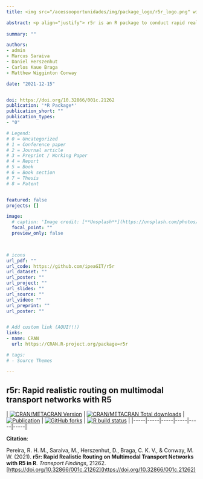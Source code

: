 ```yaml
---
title: <img src="/acessooportunidades/img/package_logo/r5r_logo.png" width="200" align="center" alt="">

abstract: <p align="justify"> r5r is an R package to conduct rapid realistic routing on multimodal transport networks (walk, bike, public transport and car). It provides a simple and friendly interface to R<sup>5</sup>, what allows users to generate detailed routing analysis or calculate travel time matrices using seamless parallel computing. </p>
  
summary: ""

authors:
- admin
- Marcus Saraiva
- Daniel Herszenhut
- Carlos Kaue Braga
- Matthew Wigginton Conway

date: "2021-12-15"


doi: https://doi.org/10.32866/001c.21262
publication: '*R Package*'
publication_short: ""
publication_types:
- "0"

# Legend: 
# 0 = Uncategorized
# 1 = Conference paper
# 2 = Journal article
# 3 = Preprint / Working Paper
# 4 = Report
# 5 = Book
# 6 = Book section
# 7 = Thesis
# 8 = Patent


featured: false
projects: []

image:
  # caption: 'Image credit: [**Unsplash**](https://unsplash.com/photos/jdD8gXaTZsc)'
  focal_point: ""
  preview_only: false


  
# icons
url_pdf: ""
url_code: https://github.com/ipeaGIT/r5r
url_dataset: ""
url_poster: ""
url_project: ""
url_slides: ""
url_source: ""
url_video: ""
url_preprint: ""
url_poster: ""


# Add custom link (AQUI!!!)
links:
- name: CRAN
  url: https://CRAN.R-project.org/package=r5r

# tags:
# - Source Themes

---
```


## **r5r**: Rapid realistic routing on multimodal transport networks with R5

| [![CRAN/METACRAN Version](https://www.r-pkg.org/badges/version/r5r)](https://CRAN.R-project.org/package=r5r)  | [![CRAN/METACRAN Total downloads](https://cranlogs.r-pkg.org/badges/grand-total/r5r?color=blue)](https://CRAN.R-project.org/package=r5r)  | [![Publication](https://img.shields.io/badge/DOI-10.32866%2F001c.21262-yellow)](https://doi.org/10.32866/001c.21262)  | [![GitHub forks](https://img.shields.io/badge/GitHub-code-orange)](https://github.com/ipeaGIT/r5r) | [![R build status](https://github.com/ipeaGIT/r5r/workflows/R-CMD-check/badge.svg)](https://github.com/ipeaGIT/r5r/actions) |
|-----|-----|-----|-----|-----|-----|

__Citation__:

Pereira, R. H. M., Saraiva, M., Herszenhut, D., Braga, C. K. V., & Conway, M. W. (2021). **r5r: Rapid Realistic Routing on Multimodal Transport Networks with R5 in R**. *Transport Findings*, 21262. [https://doi.org/10.32866/001c.21262](https://doi.org/10.32866/001c.21262)

